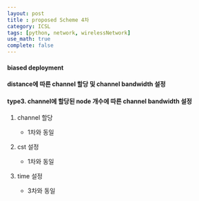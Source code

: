 ```yaml
---
layout: post
title : proposed Scheme 4차
category: ICSL
tags: [python, network, wirelessNetwork]
use_math: true
complete: false
---
```


#### biased deployment

#### distance에 따른 channel 할당 및 channel bandwidth 설정

#### type3. channel에 할당된 node 개수에 따른 channel bandwidth 설정

1. channel 할당
   * 1차와 동일
  
2. cst 설정
   * 1차와 동일

3. time 설정
   * 3차와 동일

